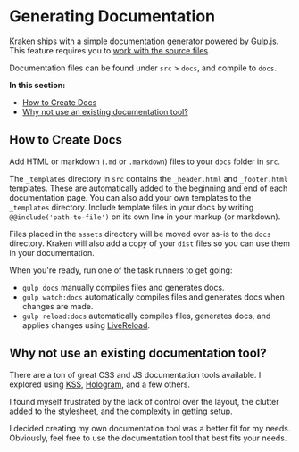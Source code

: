 # Generating Documentation

Kraken ships with a simple documentation generator powered by [Gulp.js](http://gulpjs.com). This feature requires you to [work with the source files](working-with-the-source-files.html).

Documentation files can be found under `src` > `docs`, and compile to `docs`.

<nav>
	<strong>In this section:</strong>
	<ul>
		<li><a data-scroll href="#how-to-create-docs">How to Create Docs</a></li>
		<li><a data-scroll href="#why-not-use-an-existing-documentation-tool">Why not use an existing documentation tool?</a></li>
	</ul>
</nav>

<h2 id="how-to-create-docs">How to Create Docs</h2>

Add HTML or markdown (`.md` or `.markdown`) files to your `docs` folder in `src`.

The `_templates` directory in `src` contains the `_header.html` and `_footer.html` templates. These are automatically added to the beginning and end of each documentation page. You can also add your own templates to the `_templates` directory. Include template files in your docs by writing <code>&commat;&commat;include('path-to-file')</code> on its own line in your markup (or markdown).

Files placed in the `assets` directory will be moved over as-is to the `docs` directory. Kraken will also add a copy of your `dist` files so you can use them in your documentation.

When you're ready, run one of the task runners to get going:

* `gulp docs` manually compiles files and generates docs.
* `gulp watch:docs` automatically compiles files and generates docs when changes are made.
* `gulp reload:docs` automatically compiles files, generates docs, and applies changes using [LiveReload](http://livereload.com/).


<h2 id="why-not-use-an-existing-documentation-tool">Why not use an existing documentation tool?</h2>

There are a ton of great CSS and JS documentation tools available. I explored using [KSS](http://warpspire.com/kss/), [Hologram](http://trulia.github.io/hologram/), and a few others.

I found myself frustrated by the lack of control over the layout, the clutter added to the stylesheet, and the complexity in getting setup.

I decided creating my own documentation tool was a better fit for my needs. Obviously, feel free to use the documentation tool that best fits your needs.